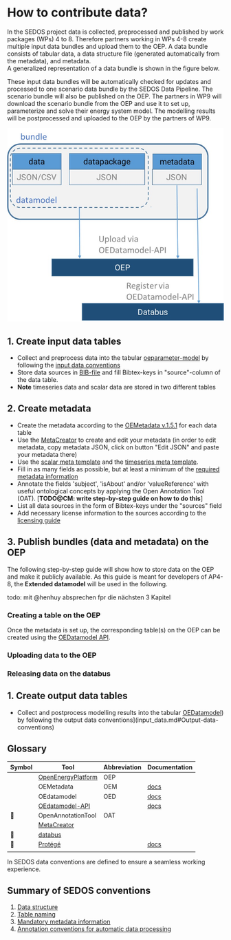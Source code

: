 # How to contribute data?

In the SEDOS project data is collected, preprocessed and published by work packages (WPs) 4 to 8. Therefore partners working in WPs 4-8 create multiple input data bundles and upload them to the OEP. A data bundle consists of tabular data, a data structure file (generated automatically from the metadata), and metadata. <br> 
A generalized representation of a data bundle is shown in the figure below. 

These input data bundles will be automatically checked for updates and processed to one scenario data bundle by the SEDOS Data Pipeline. The scenario bundle will also be published on the OEP. 
The partners in WP9 will download the scenario bundle from the OEP and use it to set up, parameterize and solve their energy system model. The modelling results will be postprocessed and uploaded to the OEP by the partners of WP9.


![Contributing Input Data to SEDOS](../graphics/data_bundle.jpg)

   
## 1. Create input data tables

- Collect and preprocess data into the tabular [oeparameter-model]() by following the [input data conventions](input_data.md#Input-data-conventions)
- Store data sources in [BIB-file](https://bwsyncandshare.kit.edu/f/2388204355) and fill Bibtex-keys in "source"-column of the data table.
- **Note** timeseries data and scalar data are stored in two different tables


## 2. Create metadata

- Create the metadata according to the [OEMetadata v.1.5.1](https://github.com/OpenEnergyPlatform/oemetadata#open-energy-family---open-energy-metadata-oemetadata) for each data table
- Use the [MetaCreator](https://meta.rl-institut.de/meta_creator/151) to create and edit your metadata (in order to edit metadata, copy metadata JSON, click on button "Edit JSON" and paste your metadata there)
- Use the [scalar meta template](https://github.com/sedos-project/oedatamodel/blob/main/extended_datamodel/datamodel_scalars.json) and the [timeseries meta template](https://github.com/sedos-project/oedatamodel/blob/main/extended_datamodel/datamodel_timeseries.json).
- Fill in as many fields as possible, but at least a minimum of the [required metadata information](metadata.md#Required-metadata-information)
- Annotate the fields 'subject', 'isAbout' and/or 'valueReference' with useful ontological concepts by applying the Open Annotation Tool (OAT). [**TODO@CM: write step-by-step guide on how to do this**]
- List all data sources in the form of Bibtex-keys under the "sources" field
- Add necessary license information to the sources according to the [licensing guide](http://127.0.0.1:8000/data_requirements/licensing/#data-licencing)


## 3. Publish bundles (data and metadata) on the OEP

The following step-by-step guide will show how to store data on the OEP and make it publicly available.
As this guide is meant for developers of AP4-8, the **Extended datamodel** will be used in the following.

todo: mit @henhuy absprechen fpr die nächsten 3 Kapitel

### Creating a table on the OEP
Once the metadata is set up, the corresponding table(s) on the OEP can be created using the [OEDatamodel API](https://modex.rl-institut.de).

### Uploading data to the OEP

### Releasing data on the databus

## 1. Create output data tables

- Collect and postprocess modelling results into the tabular [OEDatamodel](https://github.com/sedos-project/oedatamodel)) by following the output data conventions](input_data.md#Output-data-conventions)

## Glossary


| Symbol | Tool | Abbreviation | Documentation |
|--------|------|--------------|---------------|
|        |   [OpenEnergyPlatform](https://openenergy-platform.org/)   |       OEP      |               |
|        |    OEMetadata  |       OEM        |        [ docs ](https://github.com/OpenEnergyPlatform/oemetadata/blob/develop/metadata/latest/metadata_key_description.md#oemetadata---key-description)       |
|        |  OEdatamodel    |        OED      |       [ docs ](https://github.com/sedos-project/oedatamodel)      |
| | [OEdatamodel-API](https://modex.rl-institut.de/upload_datapackage/) | | [ docs ](https://modex.rl-institut.de/) |
|    :ear_of_rice:    |   OpenAnnotationTool   |       OAT       |               |
|        |   [MetaCreator](https://meta.rl-institut.de/meta_creator/151)    |              |               |
| :stars: | [databus](https://energy.databus.dbpedia.org/)  | | |
| 📙 | [Protégé](https://protege.stanford.edu/) | | [docs](http://protegeproject.github.io/protege/) |
| | | | |


In SEDOS data conventions are defined to ensure a seamless working experience.

## Summary of SEDOS conventions

1. [Data structure](input_data.md#Data-structure)
2. [Table naming](input_data.md#Table-naming)
3. [Mandatory metadata information](metadata.md#Mandatory-set-of-metadata-information)
4. [Annotation conventions for automatic data processing](data_annotation_ontoology#Annotation-conventions-for-automatic-data-processing)
